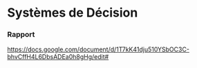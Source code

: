 # Systèmes de Décision
### Rapport
https://docs.google.com/document/d/1T7kK41dju510YSbOC3C-bhvCffH4L6DbsADEa0h8gHg/edit#
